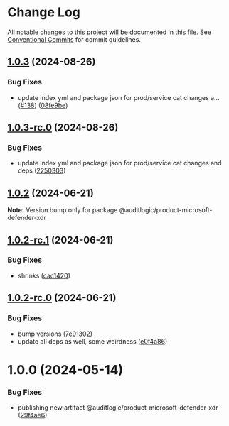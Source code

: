 # Change Log

All notable changes to this project will be documented in this file.
See [Conventional Commits](https://conventionalcommits.org) for commit guidelines.

## [1.0.3](https://github.com/auditlogic/product/compare/@auditlogic/product-microsoft-defender-xdr@1.0.2...@auditlogic/product-microsoft-defender-xdr@1.0.3) (2024-08-26)


### Bug Fixes

* update index yml and package json for prod/service cat changes a… ([#138](https://github.com/auditlogic/product/issues/138)) ([08fe9be](https://github.com/auditlogic/product/commit/08fe9beb1c8457462a19bc69caa02e6212d97e1a))





## [1.0.3-rc.0](https://github.com/auditlogic/product/compare/@auditlogic/product-microsoft-defender-xdr@1.0.2...@auditlogic/product-microsoft-defender-xdr@1.0.3-rc.0) (2024-08-26)


### Bug Fixes

* update index yml and package json for prod/service cat changes and deps ([2250303](https://github.com/auditlogic/product/commit/225030363a363608240135b7ebed386b28f01e4b))





## [1.0.2](https://github.com/auditlogic/product/compare/@auditlogic/product-microsoft-defender-xdr@1.0.2-rc.1...@auditlogic/product-microsoft-defender-xdr@1.0.2) (2024-06-21)

**Note:** Version bump only for package @auditlogic/product-microsoft-defender-xdr





## [1.0.2-rc.1](https://github.com/auditlogic/product/compare/@auditlogic/product-microsoft-defender-xdr@1.0.2-rc.0...@auditlogic/product-microsoft-defender-xdr@1.0.2-rc.1) (2024-06-21)


### Bug Fixes

* shrinks ([cac1420](https://github.com/auditlogic/product/commit/cac14200fefcd8183ab69fe89a47bd3f70f563e9))





## [1.0.2-rc.0](https://github.com/auditlogic/product/compare/@auditlogic/product-microsoft-defender-xdr@1.0.0...@auditlogic/product-microsoft-defender-xdr@1.0.2-rc.0) (2024-06-21)


### Bug Fixes

* bump versions ([7e91302](https://github.com/auditlogic/product/commit/7e913023b8b312150ed7762c32fbbe616be71de5))
* update all deps as well, some weirdness ([e0f4a86](https://github.com/auditlogic/product/commit/e0f4a864714e2d3de6bbf3da014d5312fe53be2f))





# 1.0.0 (2024-05-14)


### Bug Fixes

* publishing new artifact @auditlogic/product-microsoft-defender-xdr ([29f4ae6](https://github.com/auditlogic/product/commit/29f4ae66755c1dc2bc0e9218729fd8f10de0ca90))
